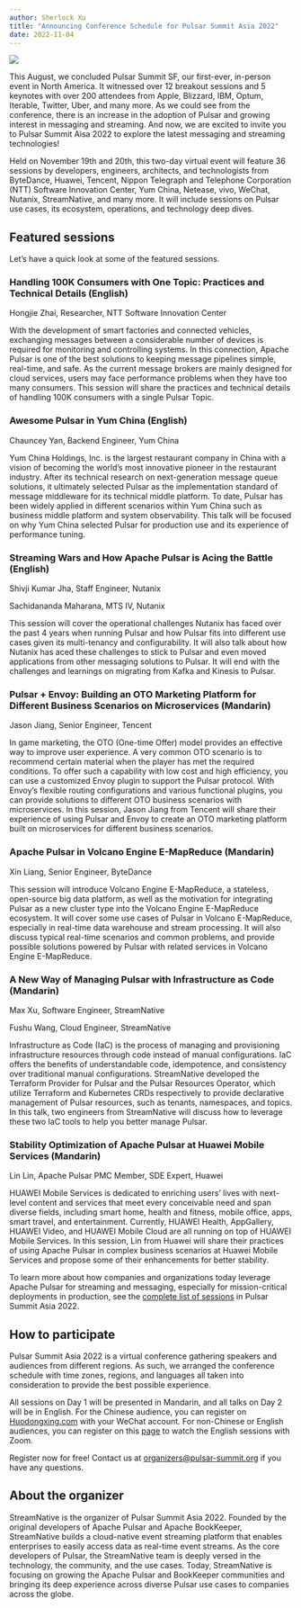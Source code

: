 ```yaml
---
author: Sherlock Xu
title: "Announcing Conference Schedule for Pulsar Summit Asia 2022"
date: 2022-11-04
---
```


![](/img/pulsar-summit-asia-2022-top-image.jpg)

This August, we concluded Pulsar Summit SF, our first-ever, in-person event in North America. It witnessed over 12 breakout sessions and 5 keynotes with over 200 attendees from Apple, Blizzard, IBM, Optum, Iterable, Twitter, Uber, and many more. As we could see from the conference, there is an increase in the adoption of Pulsar and growing interest in messaging and streaming. And now, we are excited to invite you to Pulsar Summit Aisa 2022 to explore the latest messaging and streaming technologies!

Held on November 19th and 20th, this two-day virtual event will feature 36 sessions by developers, engineers, architects, and technologists from ByteDance, Huawei, Tencent, Nippon Telegraph and Telephone Corporation (NTT) Software Innovation Center, Yum China, Netease, vivo, WeChat, Nutanix, StreamNative, and many more. It will include sessions on Pulsar use cases, its ecosystem, operations, and technology deep dives.

<!--truncate-->

## Featured sessions

Let’s have a quick look at some of the featured sessions.

### Handling 100K Consumers with One Topic: Practices and Technical Details (English)

Hongjie Zhai, Researcher, NTT Software Innovation Center

With the development of smart factories and connected vehicles, exchanging messages between a considerable number of devices is required for monitoring and controlling systems. In this connection, Apache Pulsar is one of the best solutions to keeping message pipelines simple, real-time, and safe. As the current message brokers are mainly designed for cloud services, users may face performance problems when they have too many consumers. This session will share the practices and technical details of handling 100K consumers with a single Pulsar Topic.

### Awesome Pulsar in Yum China (English)

Chauncey Yan, Backend Engineer, Yum China

Yum China Holdings, Inc. is the largest restaurant company in China with a vision of becoming the world’s most innovative pioneer in the restaurant industry. After its technical research on next-generation message queue solutions, it ultimately selected Pulsar as the implementation standard of message middleware for its technical middle platform. To date, Pulsar has been widely applied in different scenarios within Yum China such as business middle platform and system observability. This talk will be focused on why Yum China selected Pulsar for production use and its experience of performance tuning.

### Streaming Wars and How Apache Pulsar is Acing the Battle (English)

Shivji Kumar Jha, Staff Engineer, Nutanix

Sachidananda Maharana, MTS IV, Nutanix

This session will cover the operational challenges Nutanix has faced over the past 4 years when running Pulsar and how Pulsar fits into different use cases given its multi-tenancy and configurability. It will also talk about how Nutanix has aced these challenges to stick to Pulsar and even moved applications from other messaging solutions to Pulsar. It will end with the challenges and learnings on migrating from Kafka and Kinesis to Pulsar.

### Pulsar + Envoy: Building an OTO Marketing Platform for Different Business Scenarios on Microservices (Mandarin)

Jason Jiang, Senior Engineer, Tencent

In game marketing, the OTO (One-time Offer) model provides an effective way to improve user experience. A very common OTO scenario is to recommend certain material when the player has met the required conditions. To offer such a capability with low cost and high efficiency, you can use a customized Envoy plugin to support the Pulsar protocol. With Envoy’s flexible routing configurations and various functional plugins, you can provide solutions to different OTO business scenarios with microservices. In this session, Jason Jiang from Tencent will share their experience of using Pulsar and Envoy to create an OTO marketing platform built on microservices for different business scenarios.

### Apache Pulsar in Volcano Engine E-MapReduce (Mandarin)

Xin Liang, Senior Engineer, ByteDance

This session will introduce Volcano Engine E-MapReduce, a stateless, open-source big data platform, as well as the motivation for integrating Pulsar as a new cluster type into the Volcano Engine E-MapReduce ecosystem. It will cover some use cases of Pulsar in Volcano E-MapReduce, especially in real-time data warehouse and stream processing. It will also discuss typical real-time scenarios and common problems, and provide possible solutions powered by Pulsar with related services in Volcano Engine E-MapReduce.

### A New Way of Managing Pulsar with Infrastructure as Code (Mandarin)

Max Xu, Software Engineer, StreamNative

Fushu Wang, Cloud Engineer, StreamNative

Infrastructure as Code (IaC) is the process of managing and provisioning infrastructure resources through code instead of manual configurations. IaC offers the benefits of understandable code, idempotence, and consistency over traditional manual configurations. StreamNative developed the Terraform Provider for Pulsar and the Pulsar Resources Operator, which utilize Terraform and Kubernetes CRDs respectively to provide declarative management of Pulsar resources, such as tenants, namespaces, and topics. In this talk, two engineers from StreamNative will discuss how to leverage these two IaC tools to help you better manage Pulsar.

### Stability Optimization of Apache Pulsar at Huawei Mobile Services (Mandarin)

Lin Lin, Apache Pulsar PMC Member, SDE Expert, Huawei

HUAWEI Mobile Services is dedicated to enriching users’ lives with next-level content and services that meet every conceivable need and span diverse fields, including smart home, health and fitness, mobile office, apps, smart travel, and entertainment. Currently, HUAWEI Health, AppGallery, HUAWEI Video, and HUAWEI Mobile Cloud are all running on top of HUAWEI Mobile Services. In this session, Lin from Huawei will share their practices of using Apache Pulsar in complex business scenarios at Huawei Mobile Services and propose some of their enhancements for better stability.

To learn more about how companies and organizations today leverage Apache Pulsar for streaming and messaging, especially for mission-critical deployments in production, see the [complete list of sessions](https://pulsar-summit.org/event/asia-2022/schedule) in Pulsar Summit Asia 2022.

## How to participate

Pulsar Summit Asia 2022 is a virtual conference gathering speakers and audiences from different regions. As such, we arranged the conference schedule with time zones, regions, and languages all taken into consideration to provide the best possible experience.

All sessions on Day 1 will be presented in Mandarin, and all talks on Day 2 will be in English. For the Chinese audience, you can register on [Huodongxing.com](https://www.huodongxing.com/event/8674136399923) with your WeChat account. For non-Chinese or English audiences, you can register on this [page](https://streamnative.zoom.us/webinar/register/8616668631199/WN_qKibcbEFTxKv6-MszyFeAg) to watch the English sessions with Zoom.

Register now for free! Contact us at [organizers@pulsar-summit.org](mailto:organizers@pulsar-summit.org) if you have any questions.

## About the organizer

StreamNative is the organizer of Pulsar Summit Asia 2022. Founded by the original developers of Apache Pulsar and Apache BookKeeper, StreamNative builds a cloud-native event streaming platform that enables enterprises to easily access data as real-time event streams. As the core developers of Pulsar, the StreamNative team is deeply versed in the technology, the community, and the use cases. Today, StreamNative is focusing on growing the Apache Pulsar and BookKeeper communities and bringing its deep experience across diverse Pulsar use cases to companies across the globe.